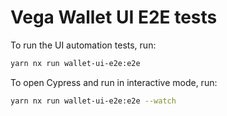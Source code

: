 # Vega Wallet UI E2E tests

To run the UI automation tests, run:

```bash
yarn nx run wallet-ui-e2e:e2e
```

To open Cypress and run in interactive mode, run:

```bash
yarn nx run wallet-ui-e2e:e2e --watch
```
